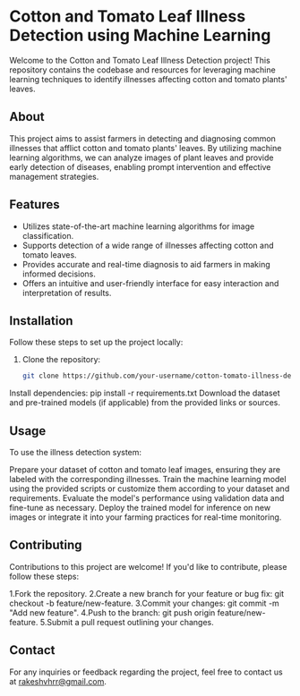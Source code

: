 # Cotton and Tomato Leaf Illness Detection using Machine Learning

Welcome to the Cotton and Tomato Leaf Illness Detection project! This repository contains the codebase and resources for leveraging machine learning techniques to identify illnesses affecting cotton and tomato plants' leaves.

## About
This project aims to assist farmers in detecting and diagnosing common illnesses that afflict cotton and tomato plants' leaves. By utilizing machine learning algorithms, we can analyze images of plant leaves and provide early detection of diseases, enabling prompt intervention and effective management strategies.

## Features
- Utilizes state-of-the-art machine learning algorithms for image classification.
- Supports detection of a wide range of illnesses affecting cotton and tomato leaves.
- Provides accurate and real-time diagnosis to aid farmers in making informed decisions.
- Offers an intuitive and user-friendly interface for easy interaction and interpretation of results.

## Installation
Follow these steps to set up the project locally:

1. Clone the repository:
   ```bash
   git clone https://github.com/your-username/cotton-tomato-illness-detection.git
Install dependencies:
pip install -r requirements.txt
Download the dataset and pre-trained models (if applicable) from the provided links or sources.

## Usage
To use the illness detection system:

Prepare your dataset of cotton and tomato leaf images, ensuring they are labeled with the corresponding illnesses.
Train the machine learning model using the provided scripts or customize them according to your dataset and requirements.
Evaluate the model's performance using validation data and fine-tune as necessary.
Deploy the trained model for inference on new images or integrate it into your farming practices for real-time monitoring.

## Contributing
Contributions to this project are welcome! If you'd like to contribute, please follow these steps:

1.Fork the repository.
2.Create a new branch for your feature or bug fix: git checkout -b feature/new-feature.
3.Commit your changes: git commit -m "Add new feature".
4.Push to the branch: git push origin feature/new-feature.
5.Submit a pull request outlining your changes.

## Contact
For any inquiries or feedback regarding the project, feel free to contact us at rakeshvhrr@gmail.com.
